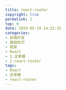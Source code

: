 ```yaml
---
title: react-router
copyright: true
permalink: 1
top: 0
date: 2019-05-19 14:22:32
categories:
- 前端开发
- 基础知识
- 框架
- React
- 3.全家桶
- 2.react-router
tags:
- React
- 全家桶
- react-router
---
```

